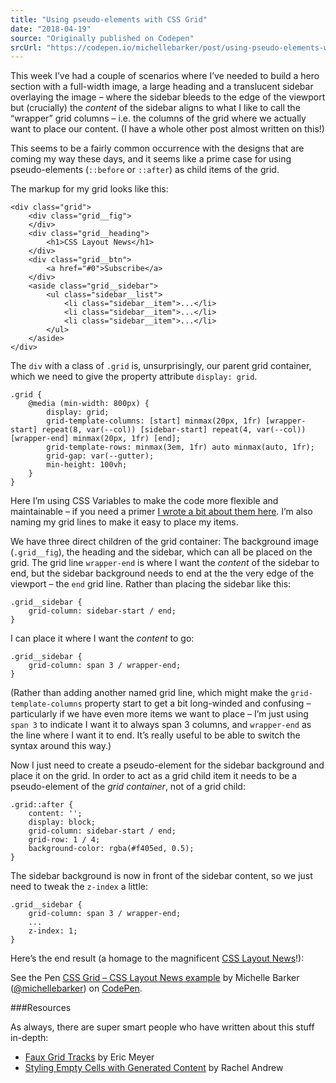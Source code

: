 ```yaml
---
title: "Using pseudo-elements with CSS Grid"
date: "2018-04-19"
source: "Originally published on Codepen"
srcUrl: "https://codepen.io/michellebarker/post/using-pseudo-elements-with-css-grid"
---
```


This week I’ve had a couple of scenarios where I’ve needed to build a hero section with a full-width image, a large heading and a translucent sidebar overlaying the image – where the sidebar bleeds to the edge of the viewport but (crucially) the _content_ of the sidebar aligns to what I like to call the “wrapper” grid columns – i.e. the columns of the grid where we actually want to place our content. (I have a whole other post almost written on this!)

This seems to be a fairly common occurrence with the designs that are coming my way these days, and it seems like a prime case for using pseudo-elements (`::before` or `::after`) as child items of the grid.

The markup for my grid looks like this:

```
<div class="grid">
	<div class="grid__fig">
	</div>
	<div class="grid__heading">
		<h1>CSS Layout News</h1>
	</div>
	<div class="grid__btn">
		<a href="#0">Subscribe</a>
	</div>
	<aside class="grid__sidebar">
		<ul class="sidebar__list">
			<li class="sidebar__item">...</li>
			<li class="sidebar__item">...</li>
			<li class="sidebar__item">...</li>
		</ul>
	</aside>
</div>
```

The `div` with a class of `.grid` is, unsurprisingly, our parent grid container, which we need to give the property attribute `display: grid`.

```
.grid {
	@media (min-width: 800px) {
		display: grid;
		grid-template-columns: [start] minmax(20px, 1fr) [wrapper-start] repeat(8, var(--col)) [sidebar-start] repeat(4, var(--col)) [wrapper-end] minmax(20px, 1fr) [end];
		grid-template-rows: minmax(3em, 1fr) auto minmax(auto, 1fr);
		grid-gap: var(--gutter);
		min-height: 100vh;
	}
}
```

Here I’m using CSS Variables to make the code more flexible and maintainable – if you need a primer [I wrote a bit about them here](http://codepen.io/michellebarker/post/super-powered-layouts-with-css-variables-css-gr). I’m also naming my grid lines to make it easy to place my items.

We have three direct children of the grid container: The background image (`.grid__fig`), the heading and the sidebar, which can all be placed on the grid. The grid line `wrapper-end` is where I want the _content_ of the sidebar to end, but the sidebar background needs to end at the the very edge of the viewport – the `end` grid line. Rather than placing the sidebar like this:

```
.grid__sidebar {
	grid-column: sidebar-start / end;
}
```

I can place it where I want the _content_ to go:

```
.grid__sidebar {
	grid-column: span 3 / wrapper-end;
}
```

(Rather than adding another named grid line, which might make the `grid-template-columns` property start to get a bit long-winded and confusing – particularly if we have even more items we want to place – I’m just using `span 3` to indicate I want it to always span 3 columns, and `wrapper-end` as the line where I want it to end. It’s really useful to be able to switch the syntax around this way.)

Now I just need to create a pseudo-element for the sidebar background and place it on the grid. In order to act as a grid child item it needs to be a pseudo-element of the _grid container_, not of a grid child:

```
.grid::after {
	content: '';
	display: block;
	grid-column: sidebar-start / end;
	grid-row: 1 / 4;
	background-color: rgba(#f405ed, 0.5);
}
```

The sidebar background is now in front of the sidebar content, so we just need to tweak the `z-index` a little:

```
.grid__sidebar {
	grid-column: span 3 / wrapper-end;
	...
	z-index: 1;
}
```

Here’s the end result (a homage to the magnificent [CSS Layout News](http://csslayout.news/)!):

<p data-height="339" data-theme-id="0" data-slug-hash="VxYzyW" data-default-tab="css,result" data-user="michellebarker" data-embed-version="2" data-pen-title="CSS Grid – CSS Layout News example" class="codepen">See the Pen <a href="https://codepen.io/michellebarker/pen/VxYzyW/">CSS Grid – CSS Layout News example</a> by Michelle Barker (<a href="https://codepen.io/michellebarker">@michellebarker</a>) on <a href="https://codepen.io">CodePen</a>.</p>
<script async src="https://static.codepen.io/assets/embed/ei.js"></script>

###Resources

As always, there are super smart people who have written about this stuff in-depth:

* [Faux Grid Tracks](http://alistapart.com/article/faux-grid-tracks) by Eric Meyer
* [Styling Empty Cells with Generated Content](http://www.smashingmagazine.com/2018/02/generated-content-grid-layout/) by Rachel Andrew
